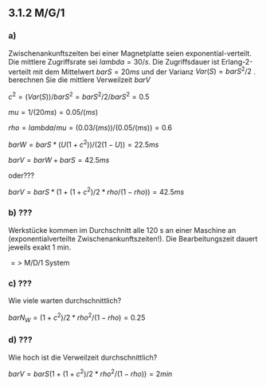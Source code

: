 ## 3.1.2 M/G/1

### a) 

Zwischenankunftszeiten bei einer Magnetplatte seien exponential-verteilt. Die mittlere Zugriffsrate sei $lambda = 30/s$. Die Zugriffsdauer ist Erlang-2-verteilt mit dem Mittelwert $bar S = 20 ms$ und der Varianz $Var(S) = bar S^2 / 2$ . berechnen Sie die mittlere Verweilzeit $bar V$

$c^2 = (Var(S))/bar S^2 = bar S^2/2 / bar S^2 = 0.5$

$mu = 1/(20ms) = 0.05/(ms)$

$rho=lambda/mu=(0.03/(ms))/(0.05/(ms))=0.6$

$bar W  = bar S * (U(1+c^2))/(2(1-U))=22.5ms$

$bar V = bar W + bar S = 42.5ms$

oder???

$bar V = bar S * (1 + (1+c^2)/2 * rho/(1-rho))=42.5ms$

### b) ???

Werkstücke kommen im Durchschnitt alle 120 s an einer Maschine an
(exponentialverteilte Zwischenankunftszeiten!). Die Bearbeitungszeit dauert
jeweils exakt 1 min.

$=>$ M/D/1 System

### c) ???

Wie viele warten durchschnittlich?

$bar N_W = (1+c^2)/2 * rho^2/(1-rho) = 0.25$

### d) ???

Wie hoch ist die Verweilzeit durchschnittlich?

$bar V = bar S (1 + (1+c^2)/2 * rho^2/(1-rho)) = 2min$